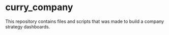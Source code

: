 # curry_company
This repository contains files and scripts that was made to build a company strategy dashboards.
